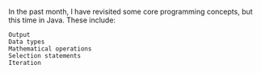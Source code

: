 In the past month, I have revisited some core programming concepts, but this time in Java. These include:

    Output
    Data types
    Mathematical operations
    Selection statements
    Iteration

  
    
